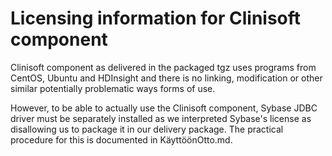 # Licensing information for Clinisoft component

Clinisoft component as delivered in the packaged tgz uses programs from CentOS, Ubuntu and HDInsight and there is no linking, modification or other similar potentially problematic ways forms of use.

However, to be able to actually use the Clinisoft component, Sybase JDBC driver must be separately installed as we interpreted Sybase's license as disallowing us to package it in our delivery package. The practical procedure for this is documented in KäyttöönOtto.md.


